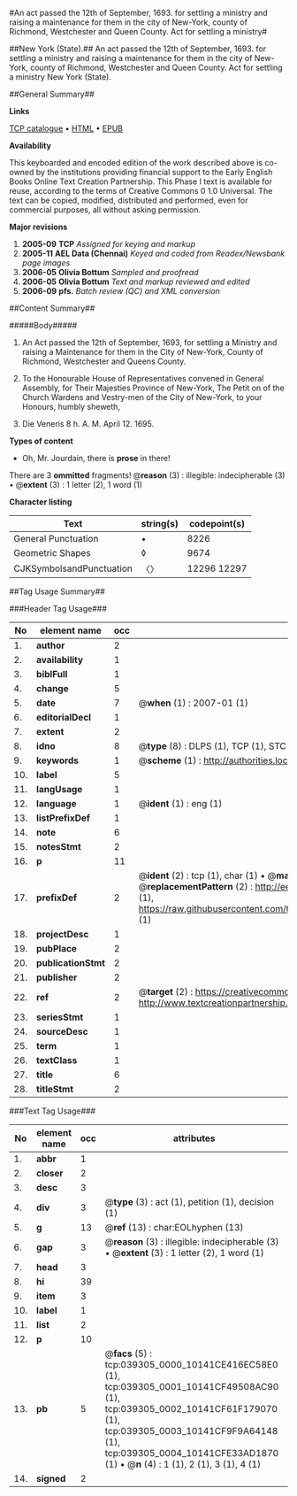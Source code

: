 #An act passed the 12th of September, 1693. for settling a ministry and raising a maintenance for them in the city of New-York, county of Richmond, Westchester and Queen County. Act for settling a ministry#

##New York (State).##
An act passed the 12th of September, 1693. for settling a ministry and raising a maintenance for them in the city of New-York, county of Richmond, Westchester and Queen County.
Act for settling a ministry
New York (State).

##General Summary##

**Links**

[TCP catalogue](http://www.ota.ox.ac.uk/tcp/)  • 
[HTML](http://tei.it.ox.ac.uk/tcp/Texts-HTML/free/N29/N29507.html)  • 
[EPUB](http://tei.it.ox.ac.uk/tcp/Texts-EPUB/free/N29/N29507.epub)

**Availability**

This keyboarded and encoded edition of the
	       work described above is co-owned by the institutions
	       providing financial support to the Early English Books
	       Online Text Creation Partnership. This Phase I text is
	       available for reuse, according to the terms of Creative
	       Commons 0 1.0 Universal. The text can be copied,
	       modified, distributed and performed, even for
	       commercial purposes, all without asking permission.

**Major revisions**

1. __2005-09__ __TCP__ *Assigned for keying and markup*
1. __2005-11__ __AEL Data (Chennai)__ *Keyed and coded from Readex/Newsbank page images*
1. __2006-05__ __Olivia Bottum__ *Sampled and proofread*
1. __2006-05__ __Olivia Bottum__ *Text and markup reviewed and edited*
1. __2006-09__ __pfs.__ *Batch review (QC) and XML conversion*

##Content Summary##

#####Body#####

1. An Act passed the 12th of September, 1693, for settling a Ministry and raising a Maintenance for them in the City of New-York, County of Richmond, Westchester and Queens County.

1. To the Honourable House of Representatives convened in General Assembly, for Their Majesties Province of New-York, The Petit on of the Church Wardens and Vestry-men of the City of New-York, to your Honours, humbly sheweth,

1. Die Veneris 8 h. A. M. April 12. 1695.

**Types of content**

  * Oh, Mr. Jourdain, there is **prose** in there!

There are 3 **ommitted** fragments! 
 @__reason__ (3) : illegible: indecipherable (3)  •  @__extent__ (3) : 1 letter (2), 1 word (1)

**Character listing**


|Text|string(s)|codepoint(s)|
|---|---|---|
|General Punctuation|•|8226|
|Geometric Shapes|◊|9674|
|CJKSymbolsandPunctuation|〈〉|12296 12297|

##Tag Usage Summary##

###Header Tag Usage###

|No|element name|occ|attributes|
|---|---|---|---|
|1.|__author__|2||
|2.|__availability__|1||
|3.|__biblFull__|1||
|4.|__change__|5||
|5.|__date__|7| @__when__ (1) : 2007-01 (1)|
|6.|__editorialDecl__|1||
|7.|__extent__|2||
|8.|__idno__|8| @__type__ (8) : DLPS (1), TCP (1), STC (3), NOTIS (1), IMAGE-SET (1), EVANS-CITATION (1)|
|9.|__keywords__|1| @__scheme__ (1) : http://authorities.loc.gov/ (1)|
|10.|__label__|5||
|11.|__langUsage__|1||
|12.|__language__|1| @__ident__ (1) : eng (1)|
|13.|__listPrefixDef__|1||
|14.|__note__|6||
|15.|__notesStmt__|2||
|16.|__p__|11||
|17.|__prefixDef__|2| @__ident__ (2) : tcp (1), char (1)  •  @__matchPattern__ (2) : ([0-9\-]+):([0-9IVX]+) (1), (.+) (1)  •  @__replacementPattern__ (2) : http://eebo.chadwyck.com/downloadtiff?vid=$1&page=$2 (1), https://raw.githubusercontent.com/textcreationpartnership/Texts/master/tcpchars.xml#$1 (1)|
|18.|__projectDesc__|1||
|19.|__pubPlace__|2||
|20.|__publicationStmt__|2||
|21.|__publisher__|2||
|22.|__ref__|2| @__target__ (2) : https://creativecommons.org/publicdomain/zero/1.0/ (1), http://www.textcreationpartnership.org/docs/. (1)|
|23.|__seriesStmt__|1||
|24.|__sourceDesc__|1||
|25.|__term__|1||
|26.|__textClass__|1||
|27.|__title__|6||
|28.|__titleStmt__|2||


###Text Tag Usage###

|No|element name|occ|attributes|
|---|---|---|---|
|1.|__abbr__|1||
|2.|__closer__|2||
|3.|__desc__|3||
|4.|__div__|3| @__type__ (3) : act (1), petition (1), decision (1)|
|5.|__g__|13| @__ref__ (13) : char:EOLhyphen (13)|
|6.|__gap__|3| @__reason__ (3) : illegible: indecipherable (3)  •  @__extent__ (3) : 1 letter (2), 1 word (1)|
|7.|__head__|3||
|8.|__hi__|39||
|9.|__item__|3||
|10.|__label__|1||
|11.|__list__|2||
|12.|__p__|10||
|13.|__pb__|5| @__facs__ (5) : tcp:039305_0000_10141CE416EC58E0 (1), tcp:039305_0001_10141CF49508AC90 (1), tcp:039305_0002_10141CF61F179070 (1), tcp:039305_0003_10141CF9F9A64148 (1), tcp:039305_0004_10141CFE33AD1870 (1)  •  @__n__ (4) : 1 (1), 2 (1), 3 (1), 4 (1)|
|14.|__signed__|2||
